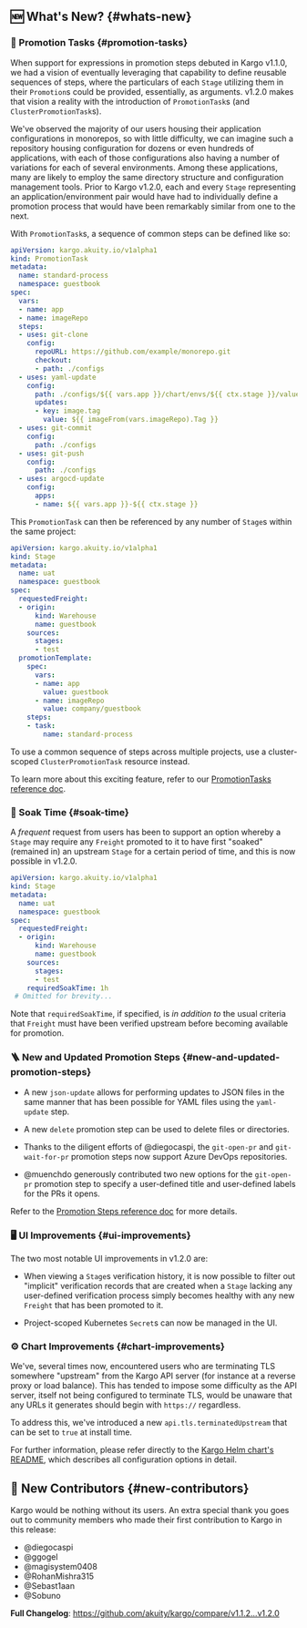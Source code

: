 ## 🆕 What's New? {#whats-new}

### 💪 Promotion Tasks {#promotion-tasks}

When support for expressions in promotion steps debuted in Kargo v1.1.0, we had a vision of eventually leveraging that capability to define reusable sequences of steps, where the particulars of each `Stage` utilizing them in their `Promotion`s could be provided, essentially, as arguments. v1.2.0 makes that vision a reality with the introduction of `PromotionTask`s (and `ClusterPromotionTask`s).

We've observed the majority of our users housing their application configurations in monorepos, so with little difficulty, we can imagine such a repository housing configuration for dozens or even hundreds of applications, with each of those configurations also having a number of variations for each of several environments. Among these applications, many are likely to employ the same directory structure and configuration management tools. Prior to Kargo v1.2.0, each and every `Stage` representing an application/environment pair would have had to individually define a promotion process that would have been remarkably similar from one to the next.

With `PromotionTask`s, a sequence of common steps can be defined like so:

```yaml
apiVersion: kargo.akuity.io/v1alpha1
kind: PromotionTask
metadata:
  name: standard-process
  namespace: guestbook
spec:
  vars:
  - name: app
  - name: imageRepo
  steps:
  - uses: git-clone
    config:
      repoURL: https://github.com/example/monorepo.git
      checkout:
      - path: ./configs
  - uses: yaml-update
    config:
      path: ./configs/${{ vars.app }}/chart/envs/${{ ctx.stage }}/values.yaml
      updates:
      - key: image.tag
        value: ${{ imageFrom(vars.imageRepo).Tag }}
  - uses: git-commit
    config:
      path: ./configs
  - uses: git-push
    config:
      path: ./configs
  - uses: argocd-update
    config:
      apps:
      - name: ${{ vars.app }}-${{ ctx.stage }}
```

This `PromotionTask` can then be referenced by any number of `Stage`s within the same project:

```yaml
apiVersion: kargo.akuity.io/v1alpha1
kind: Stage
metadata:
  name: uat
  namespace: guestbook
spec:
  requestedFreight:
  - origin:
      kind: Warehouse
      name: guestbook
    sources:
      stages:
      - test
  promotionTemplate:
    spec:
      vars:
      - name: app
        value: guestbook
      - name: imageRepo
        value: company/guestbook
    steps:
    - task:
        name: standard-process
```

To use a common sequence of steps across multiple projects, use a cluster-scoped `ClusterPromotionTask` resource instead.

To learn more about this exciting feature, refer to our [PromotionTasks reference doc](https://docs.kargo.io/references/promotion-steps).

### 🌊 Soak Time {#soak-time}

A _frequent_ request from users has been to support an option whereby a `Stage` may require any `Freight` promoted to it to have first "soaked" (remained in) an upstream `Stage` for a certain period of time, and this is now possible in v1.2.0.

```yaml
apiVersion: kargo.akuity.io/v1alpha1
kind: Stage
metadata:
  name: uat
  namespace: guestbook
spec:
  requestedFreight:
  - origin:
      kind: Warehouse
      name: guestbook
    sources:
      stages:
      - test
    requiredSoakTime: 1h
 # Omitted for brevity...
```

Note that `requiredSoakTime`, if specified, is _in addition to_ the usual criteria that `Freight` must have been verified upstream before becoming available for promotion.

### 🪜 New and Updated Promotion Steps {#new-and-updated-promotion-steps}

* A new `json-update` allows for performing updates to JSON files in the same manner that has been possible for YAML files using the `yaml-update` step.

* A new `delete` promotion step can be used to delete files or directories.

* Thanks to the diligent efforts of @diegocaspi, the `git-open-pr` and `git-wait-for-pr` promotion steps now support Azure DevOps repositories.

* @muenchdo generously contributed two new options for the `git-open-pr` promotion step to specify a user-defined title and user-defined labels for the PRs it opens.

Refer to the [Promotion Steps reference doc](https://docs.kargo.io/references/promotion-steps) for more details.

### 🖥️ UI Improvements {#ui-improvements}

The two most notable UI improvements in v1.2.0 are:

* When viewing a `Stage`s verification history, it is now possible to filter out "implicit" verification records that are created when a `Stage` lacking any user-defined verification process simply becomes healthy with any new `Freight` that has been promoted to it.

* Project-scoped Kubernetes `Secret`s can now be managed in the UI.

### ⚙️ Chart Improvements {#chart-improvements}

We've, several times now, encountered users who are terminating TLS somewhere "upstream" from the Kargo API server (for instance at a reverse proxy or load balance). This has tended to impose some difficulty as the API server, itself not being configured to terminate TLS, would be unaware that any URLs it generates should begin with `https://` regardless.

To address this, we've introduced a new `api.tls.terminatedUpstream` that can be set to `true` at install time.

For further information, please refer directly to the [Kargo Helm chart's README](https://github.com/akuity/kargo/blob/main/charts/kargo/README.md), which describes all configuration options in detail.

## 🙏 New Contributors {#new-contributors}

Kargo would be nothing without its users. An extra special thank you goes out to community members who made their first contribution to Kargo in this release:

* @diegocaspi
* @ggogel
* @magisystem0408
* @RohanMishra315
* @Sebast1aan
* @Sobuno

**Full Changelog**: https://github.com/akuity/kargo/compare/v1.1.2...v1.2.0
